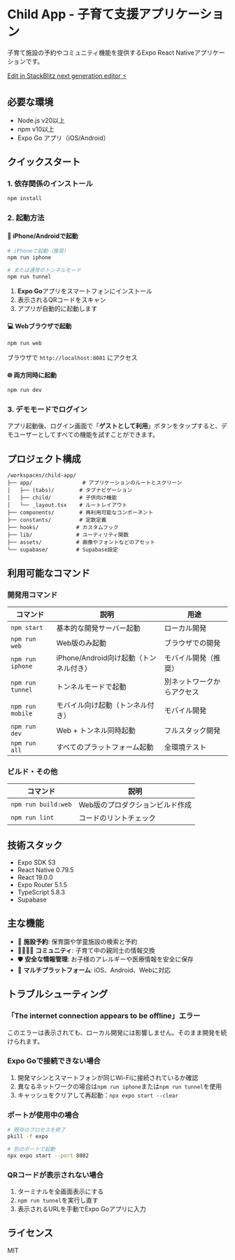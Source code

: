 # Child App - 子育て支援アプリケーション

子育て施設の予約やコミュニティ機能を提供するExpo React Nativeアプリケーションです。

[Edit in StackBlitz next generation editor ⚡️](https://stackblitz.com/~/github.com/OpenCoralNetwork/child-app)

## 必要な環境

- Node.js v20以上
- npm v10以上
- Expo Go アプリ（iOS/Android）

## クイックスタート

### 1. 依存関係のインストール

```bash
npm install
```

### 2. 起動方法

#### 📱 iPhone/Androidで起動

```bash
# iPhoneで起動（推奨）
npm run iphone

# または通常のトンネルモード
npm run tunnel
```

1. **Expo Go**アプリをスマートフォンにインストール
2. 表示されるQRコードをスキャン
3. アプリが自動的に起動します

#### 💻 Webブラウザで起動

```bash
npm run web
```

ブラウザで `http://localhost:8081` にアクセス

#### 🌐 両方同時に起動

```bash
npm run dev
```

### 3. デモモードでログイン

アプリ起動後、ログイン画面で「**ゲストとして利用**」ボタンをタップすると、デモユーザーとしてすべての機能を試すことができます。

## プロジェクト構成

```
/workspaces/child-app/
├── app/                # アプリケーションのルートとスクリーン
│   ├── (tabs)/        # タブナビゲーション
│   ├── child/         # 子供向け機能
│   └── _layout.tsx    # ルートレイアウト
├── components/        # 再利用可能なコンポーネント
├── constants/         # 定数定義
├── hooks/            # カスタムフック
├── lib/              # ユーティリティ関数
├── assets/           # 画像やフォントなどのアセット
└── supabase/         # Supabase設定
```

## 利用可能なコマンド

### 開発用コマンド

| コマンド | 説明 | 用途 |
|---------|------|------|
| `npm start` | 基本的な開発サーバー起動 | ローカル開発 |
| `npm run web` | Web版のみ起動 | ブラウザでの開発 |
| `npm run iphone` | iPhone/Android向け起動（トンネル付き） | モバイル開発（推奨） |
| `npm run tunnel` | トンネルモードで起動 | 別ネットワークからアクセス |
| `npm run mobile` | モバイル向け起動（トンネル付き） | モバイル開発 |
| `npm run dev` | Web + トンネル同時起動 | フルスタック開発 |
| `npm run all` | すべてのプラットフォーム起動 | 全環境テスト |

### ビルド・その他

| コマンド | 説明 |
|---------|------|
| `npm run build:web` | Web版のプロダクションビルド作成 |
| `npm run lint` | コードのリントチェック |

## 技術スタック

- Expo SDK 53
- React Native 0.79.5
- React 19.0.0
- Expo Router 5.1.5
- TypeScript 5.8.3
- Supabase

## 主な機能

- 🏫 **施設予約**: 保育園や学童施設の検索と予約
- 👨‍👩‍👧‍👦 **コミュニティ**: 子育て中の親同士の情報交換
- 🛡️ **安全な情報管理**: お子様のアレルギーや医療情報を安全に保存
- 📱 **マルチプラットフォーム**: iOS、Android、Webに対応

## トラブルシューティング

### 「The internet connection appears to be offline」エラー

このエラーは表示されても、ローカル開発には影響しません。そのまま開発を続けられます。

### Expo Goで接続できない場合

1. 開発マシンとスマートフォンが同じWi-Fiに接続されているか確認
2. 異なるネットワークの場合は`npm run iphone`または`npm run tunnel`を使用
3. キャッシュをクリアして再起動：`npx expo start --clear`

### ポートが使用中の場合

```bash
# 既存のプロセスを終了
pkill -f expo

# 別のポートで起動
npx expo start --port 8082
```

### QRコードが表示されない場合

1. ターミナルを全画面表示にする
2. `npm run tunnel`を実行し直す
3. 表示されるURLを手動でExpo Goアプリに入力

## ライセンス

MIT